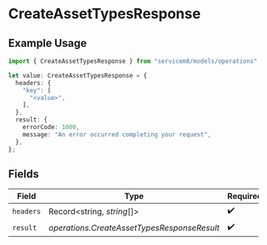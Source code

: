 # CreateAssetTypesResponse

## Example Usage

```typescript
import { CreateAssetTypesResponse } from "servicem8/models/operations";

let value: CreateAssetTypesResponse = {
  headers: {
    "key": [
      "<value>",
    ],
  },
  result: {
    errorCode: 1000,
    message: "An error occurred completing your request",
  },
};
```

## Fields

| Field                                       | Type                                        | Required                                    | Description                                 |
| ------------------------------------------- | ------------------------------------------- | ------------------------------------------- | ------------------------------------------- |
| `headers`                                   | Record<string, *string*[]>                  | :heavy_check_mark:                          | N/A                                         |
| `result`                                    | *operations.CreateAssetTypesResponseResult* | :heavy_check_mark:                          | N/A                                         |